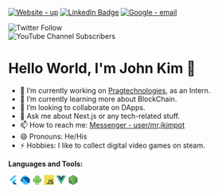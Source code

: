 [![Website - up](https://img.shields.io/static/v1?label=Website&message=up&color=2ea44f&logo=Github)](https://kkwebdev.xyz/)
[![LinkedIn Badge](https://img.shields.io/badge/LinkedIn-Profile-informational?style=flat&logo=linkedin&logoColor=white&color=0D76A8)](https://www.linkedin.com/in/john-kim-querobines-4507521b8/) 
[![Google - email](https://img.shields.io/static/v1?label=Google&message=email&color=blue&logo=Google)](jkim.querobines@gmail.com)

![Twitter Follow](https://img.shields.io/twitter/follow/Kerubi5s?style=social)  
![YouTube Channel Subscribers](https://img.shields.io/youtube/channel/subscribers/UCq7toWyiMLII5QqpFi-FiiQ?label=Subscribe&style=social)

# Hello World, I'm John Kim 👋

- 💼 I’m currently working on [Pragtechnologies](https://www.pragtechnologies.com/), as an Intern.
- 🔗 I’m currently learning more about BlockChain.
- 👯 I’m looking to collaborate on DApps.
- 💬 Ask me about Next.js or any tech-related stuff.
- 📫 How to reach me: [Messenger - user/mr.jkimpot](https://m.me/mr.jkimpot/)
- 😄 Pronouns: He/His
- ⚡ Hobbies: I like to collect digital video games on steam.

**Languages and Tools:**  

<code><img height="20" src="https://raw.githubusercontent.com/github/explore/80688e429a7d4ef2fca1e82350fe8e3517d3494d/topics/flutter/flutter.png"></code>
<code><img height="20" src="https://raw.githubusercontent.com/github/explore/80688e429a7d4ef2fca1e82350fe8e3517d3494d/topics/dart/dart.png"></code>
<code><img height="20" src="https://raw.githubusercontent.com/github/explore/80688e429a7d4ef2fca1e82350fe8e3517d3494d/topics/android/android.png"></code>
<code><img height="20" src="https://raw.githubusercontent.com/github/explore/80688e429a7d4ef2fca1e82350fe8e3517d3494d/topics/javascript/javascript.png"></code>
<code><img height="20" src="https://raw.githubusercontent.com/github/explore/80688e429a7d4ef2fca1e82350fe8e3517d3494d/topics/vue/vue.png"></code>
<code><img height="20" src="https://raw.githubusercontent.com/github/explore/80688e429a7d4ef2fca1e82350fe8e3517d3494d/topics/nodejs/nodejs.png"></code>    

